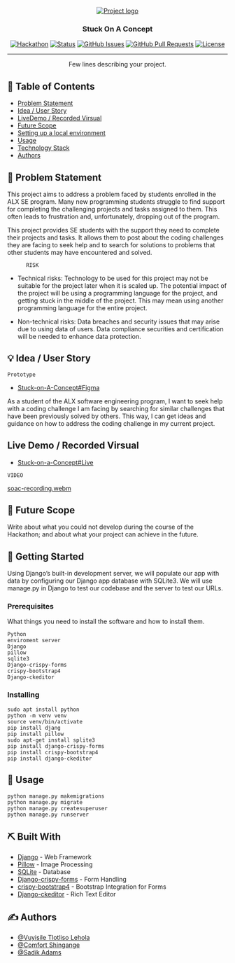 <p align="center">
  <a href="" rel="noopener">
 <img src="https://i.postimg.cc/hvJYnXKZ/Stuck-on-a-concept-Logo.jpg" alt="Project logo"></a>
</p>
<h3 align="center">Stuck On A Concept</h3>

<div align="center">

[![Hackathon](https://img.shields.io/badge/hackathon-name-orange.svg)](http://hackathon.url.com)
[![Status](https://img.shields.io/badge/status-active-success.svg)]()
[![GitHub Issues](https://img.shields.io/github/issues/kylelobo/The-Documentation-Compendium.svg)](https://github.com/kylelobo/The-Documentation-Compendium/issues)
[![GitHub Pull Requests](https://img.shields.io/github/issues-pr/kylelobo/The-Documentation-Compendium.svg)](https://github.com/kylelobo/The-Documentation-Compendium/pulls)
[![License](https://img.shields.io/badge/license-MIT-blue.svg)](LICENSE.md)

</div>

---

<p align="center"> Few lines describing your project.
    <br> 
</p>

## 📝 Table of Contents

- [Problem Statement](#problem_statement)
- [Idea / User Story](#Idea)
- [LiveDemo / Recorded Virsual](#LiveDemo)
- [Future Scope](#future_scope)
- [Setting up a local environment](#getting_started)
- [Usage](#usage)
- [Technology Stack](#tech_stack)
- [Authors](#authors)

## 🧐 Problem Statement <a name = "problem_statement"></a>

This project aims to address a problem faced by students enrolled in the ALX SE program. Many new programming students struggle to find support for completing the challenging projects and tasks assigned to them. This often leads to frustration and, unfortunately, dropping out of the program.

This project provides SE students with the support they need to complete their projects and tasks. It allows them to post about the coding challenges they are facing to seek help and to search for solutions to problems that other students may have encountered and solved.


          RISK

- Technical risks: Technology to be used for this project may not be suitable for the project later
when it is scaled up.
The potential impact of the project will be using a programming language for
the project, and getting stuck in the middle of the project. This may mean
using another programming language for the entire project.

- Non-technical risks: Data breaches and security issues that may arise due to using data of users.
Data compliance securities and certification will be needed to enhance data
protection.

## 💡 Idea / User Story <a name = "Idea"></a>

```
Prototype
```
- [Stuck-on-A-Concept#Figma](https://www.figma.com/proto/AoFkvZ2hfecZfMPz2Z7wi0/Stuck-on-A-Concept?node-id=0-1&t=EQu1Vv9UsACEM3Ga-1)

As a student of the ALX software engineering program, I want to seek help with a coding challenge I am facing by searching for similar challenges that have been previously solved by others. This way, I can get ideas and guidance on how to address the coding challenge in my current project.

##    Live Demo / Recorded Virsual

- [Stuck-on-a-Concept#Live](https://stuckonaconcept.pythonanywhere.com)

```
VIDEO
```

[soac-recording.webm](https://github.com/vtl-28/stuck-on-a-concept/assets/73833164/627b3fc6-be3d-4c7d-a0ce-982e4757aae0)


## 🚀 Future Scope <a name = "future_scope"></a>

Write about what you could not develop during the course of the Hackathon; and about what your project can achieve
in the future.

## 🏁 Getting Started <a name = "getting_started"></a>

Using Django’s built-in development server, we will populate our app with data by configuring our Django app database with SQLite3. We will use manage.py in Django to test our codebase and the server to test our URLs.

### Prerequisites

What things you need to install the software and how to install them.

```
Python
enviroment server
Django
pillow
sqlite3
Django-crispy-forms
crispy-bootstrap4
Django-ckeditor
```

### Installing

```
sudo apt install python
python -m venv venv
source venv/bin/activate
pip install djang
pip install pillow
sudo apt-get install splite3
pip install django-crispy-forms
pip install crispy-bootstrap4
pip install django-ckeditor

```

## 🎈 Usage <a name="usage"></a>

```
python manage.py makemigrations
python manage.py migrate
python manage.py createsuperuser
python manage.py runserver
```

## ⛏️ Built With <a name = "tech_stack"></a>

- [Django](https://www.djangoproject.com/) - Web Framework
- [Pillow](https://pillow.readthedocs.io/en/stable/) - Image Processing
- [SQLite](https://www.sqlite.org/) - Database
- [Django-crispy-forms](https://django-crispy-forms.readthedocs.io/en/latest/) - Form Handling
- [crispy-bootstrap4](https://django-crispy-forms.readthedocs.io/en/latest/crispy_bootstrap4.html) - Bootstrap Integration for Forms
- [Django-ckeditor]() - Rich Text Editor

## ✍️ Authors <a name = "authors"></a>

- [@Vuyisile Tlotliso Lehola](https://github.com/vtl-28)
- [@Comfort Shingange](https://github.com/Comfort99/)
- [@Sadik Adams](https://github.com/PoisebTechHub)
